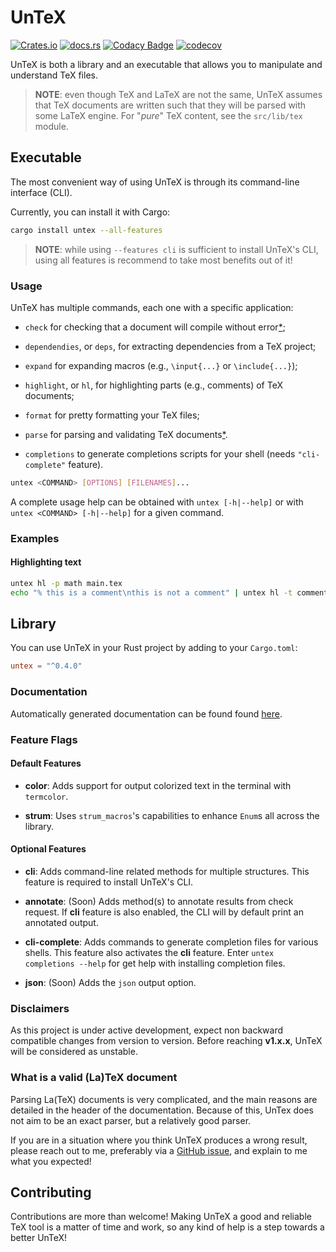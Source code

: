 # UnTeX

[![Crates.io](https://img.shields.io/crates/v/untex)](https://crates.io/crates/untex)
[![docs.rs](https://img.shields.io/docsrs/untex)](https://docs.rs/untex)
[![Codacy Badge](https://app.codacy.com/project/badge/Grade/3bbc6f75856b4c4f85b6a7e509e0ccbf)](https://www.codacy.com/gh/jeertmans/untex/dashboard?utm_source=github.com&amp;utm_medium=referral&amp;utm_content=jeertmans/untex&amp;utm_campaign=Badge_Grade)
[![codecov](https://codecov.io/github/jeertmans/untex/branch/master/graph/badge.svg?token=76STP1K1U1)](https://codecov.io/github/jeertmans/untex)

UnTeX is both a library and an executable that allows you to manipulate and
understand TeX files.

> **NOTE**: even though TeX and LaTeX are not the same,
> UnTeX assumes that TeX documents are written such that
> they will be parsed with some LaTeX engine.
> For "*pure*" TeX content, see the `src/lib/tex` module.

## Executable

The most convenient way of using UnTeX is through its command-line interface (CLI).

Currently, you can install it with Cargo:

```bash
cargo install untex --all-features
```

> **NOTE**: while using `--features cli` is sufficient to install UnTeX's CLI,
> using all features is recommend to take most benefits out of it!

### Usage

UnTeX has multiple commands, each one with a specific application:

* `check` for checking that a document will compile without error[*](#disclaimers);

* `dependendies`, or `deps`, for extracting dependencies from a TeX project;

* `expand` for expanding macros (e.g., `\input{...}` or `\include{...}`);

* `highlight`, or `hl`, for highlighting parts (e.g., comments) of TeX documents;

* `format` for pretty formatting your TeX files;

* `parse` for parsing and validating TeX documents[*](#disclaimers).

* `completions` to generate completions scripts for your shell (needs `"cli-complete"` feature).

```bash
untex <COMMAND> [OPTIONS] [FILENAMES]...
```

A complete usage help can be obtained with `untex [-h|--help]` or with 
`untex <COMMAND> [-h|--help]` for a given command.

### Examples

#### Highlighting text

```bash
untex hl -p math main.tex
echo "% this is a comment\nthis is not a comment" | untex hl -t comment
```
## Library

You can use UnTeX in your Rust project by adding to your `Cargo.toml`:

```toml
untex = "^0.4.0"
```

### Documentation

Automatically generated documentation can be found found [here](https://docs.rs/untex).

### Feature Flags

#### Default Features

* **color**: Adds support for output colorized text in the terminal with `termcolor`.

* **strum**: Uses `strum_macros`'s capabilities to enhance `Enum`s all across
the library.

#### Optional Features

* **cli**: Adds command-line related methods for multiple structures.
This feature is required to install UnTeX's CLI.

* **annotate**: (Soon) Adds method(s) to annotate results from check request.
If **cli** feature is also enabled, the CLI will by default print an annotated
output.

* **cli-complete**: Adds commands to generate completion files for various
shells. This feature also activates the **cli** feature.
Enter `untex completions --help` for get help with installing completion files.

* **json**: (Soon) Adds the `json` output option.

### Disclaimers

As this project is under active development, expect non backward compatible
changes from version to version.
Before reaching **v1.x.x**, UnTeX will be considered as unstable.

### What is a valid (La)TeX document

Parsing La(TeX) documents is very complicated, and the main reasons are
detailed in the header of the documentation. Because of this, UnTex does
not aim to be an exact parser, but a relatively good parser.

If you are in a situation where you think UnTeX produces a wrong result,
please reach out to me, preferably via a
[GitHub issue](https://github.com/jeertmans/untex/issues),
and explain to me what you expected!

## Contributing

Contributions are more than welcome!
Making UnTeX a good and reliable TeX tool is a matter of time and work,
so any kind of help is a step towards a better UnTeX!
